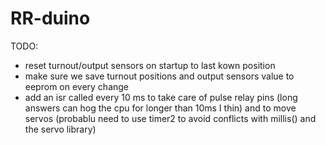 # RR-duino

TODO:

- reset turnout/output sensors on startup to last kown position
- make sure we save turnout positions and output sensors value to eeprom on every change
- add an isr called every 10 ms to take care of pulse relay pins (long answers can hog the cpu for longer than 10ms I thin) and to move servos (probablu need to use timer2 to avoid conflicts with millis() and the servo library)
